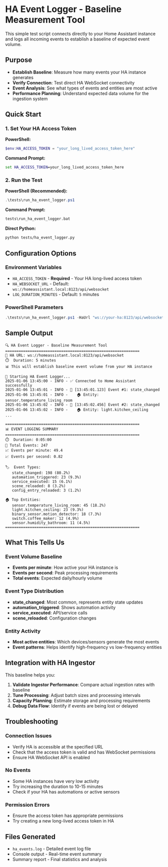 # HA Event Logger - Baseline Measurement Tool

This simple test script connects directly to your Home Assistant instance and logs all incoming events to establish a baseline of expected event volume.

## Purpose

- **Establish Baseline**: Measure how many events your HA instance generates
- **Verify Connection**: Test direct HA WebSocket connectivity
- **Event Analysis**: See what types of events and entities are most active
- **Performance Planning**: Understand expected data volume for the ingestion system

## Quick Start

### 1. Set Your HA Access Token

**PowerShell:**
```powershell
$env:HA_ACCESS_TOKEN = "your_long_lived_access_token_here"
```

**Command Prompt:**
```cmd
set HA_ACCESS_TOKEN=your_long_lived_access_token_here
```

### 2. Run the Test

**PowerShell (Recommended):**
```powershell
.\tests\run_ha_event_logger.ps1
```

**Command Prompt:**
```cmd
tests\run_ha_event_logger.bat
```

**Direct Python:**
```bash
python tests/ha_event_logger.py
```

## Configuration Options

### Environment Variables

- `HA_ACCESS_TOKEN` - **Required** - Your HA long-lived access token
- `HA_WEBSOCKET_URL` - Default: `ws://homeassistant.local:8123/api/websocket`
- `LOG_DURATION_MINUTES` - Default: `5` minutes

### PowerShell Parameters

```powershell
.\tests\run_ha_event_logger.ps1 -HaUrl "ws://your-ha:8123/api/websocket" -DurationMinutes 10 -HaToken "your_token"
```

## Sample Output

```
🔍 HA Event Logger - Baseline Measurement Tool
============================================================
🔗 HA URL: ws://homeassistant.local:8123/api/websocket
⏱️  Duration: 5 minutes
📊 This will establish baseline event volume from your HA instance

🚀 Starting HA Event Logger...
2025-01-06 13:45:00 - INFO - ✅ Connected to Home Assistant successfully
2025-01-06 13:45:01 - INFO - 📨 [13:45:01.123] Event #1: state_changed
2025-01-06 13:45:01 - INFO -    🏠 Entity: sensor.temperature_living_room
2025-01-06 13:45:02 - INFO - 📨 [13:45:02.456] Event #2: state_changed
2025-01-06 13:45:02 - INFO -    🏠 Entity: light.kitchen_ceiling
...

============================================================
📊 EVENT LOGGING SUMMARY
============================================================
⏱️  Duration: 0:05:00
📨 Total Events: 247
📈 Events per minute: 49.4
📈 Events per second: 0.82

🏷️  Event Types:
   state_changed: 198 (80.2%)
   automation_triggered: 23 (9.3%)
   service_executed: 15 (6.1%)
   scene_reloaded: 8 (3.2%)
   config_entry_reloaded: 3 (1.2%)

🏠 Top Entities:
   sensor.temperature_living_room: 45 (18.2%)
   light.kitchen_ceiling: 23 (9.3%)
   binary_sensor.motion_detector: 18 (7.3%)
   switch.coffee_maker: 12 (4.9%)
   sensor.humidity_bathroom: 11 (4.5%)
============================================================
```

## What This Tells Us

### Event Volume Baseline
- **Events per minute**: How active your HA instance is
- **Events per second**: Peak processing requirements
- **Total events**: Expected daily/hourly volume

### Event Type Distribution
- **state_changed**: Most common, represents entity state updates
- **automation_triggered**: Shows automation activity
- **service_executed**: API/service calls
- **scene_reloaded**: Configuration changes

### Entity Activity
- **Most active entities**: Which devices/sensors generate the most events
- **Event patterns**: Helps identify high-frequency vs low-frequency entities

## Integration with HA Ingestor

This baseline helps you:

1. **Validate Ingestor Performance**: Compare actual ingestion rates with baseline
2. **Tune Processing**: Adjust batch sizes and processing intervals
3. **Capacity Planning**: Estimate storage and processing requirements
4. **Debug Data Flow**: Identify if events are being lost or delayed

## Troubleshooting

### Connection Issues
- Verify HA is accessible at the specified URL
- Check that the access token is valid and has WebSocket permissions
- Ensure HA WebSocket API is enabled

### No Events
- Some HA instances have very low activity
- Try increasing the duration to 10-15 minutes
- Check if your HA has automations or active sensors

### Permission Errors
- Ensure the access token has appropriate permissions
- Try creating a new long-lived access token in HA

## Files Generated

- `ha_events.log` - Detailed event log file
- Console output - Real-time event summary
- Summary report - Final statistics and analysis
